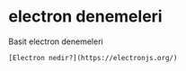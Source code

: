 # electron denemeleri
Basit electron denemeleri
````
[Electron nedir?](https://electronjs.org/)
````